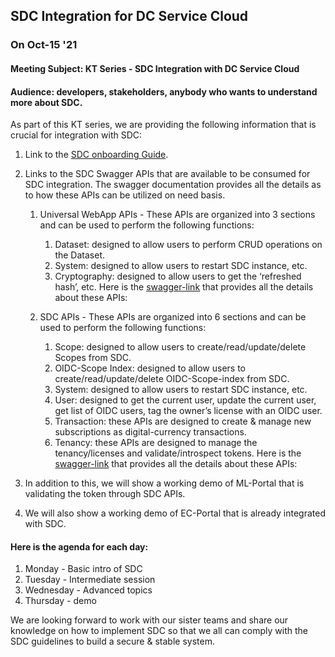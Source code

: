 ## SDC Integration for DC Service Cloud

### On Oct-15 '21

#### **Meeting Subject**: KT Series - SDC Integration with DC Service Cloud 
#### **Audience**: developers, stakeholders, anybody who wants to understand more about SDC.

As part of this KT series, we are providing the following information that is crucial for integration with SDC:
1. Link to the [SDC onboarding Guide](https://github.com/ramaraosrikakulapu/sdk/blob/disty/scripts/oauth/EC2.0_Developer_Onboarding_Guide.md).
2. Links to the SDC Swagger APIs that are available to be consumed for SDC integration. The swagger documentation provides all the details as to how these APIs can be utilized on need basis.
    1. Universal WebApp APIs - These APIs are organized into 3 sections and can be used to perform the following functions:
        1. Dataset: designed to allow users to perform CRUD operations on the Dataset.
        2. System: designed to allow users to restart SDC instance, etc.
        3. Cryptography: designed to allow users to get the ‘refreshed hash’, etc.
Here is the [swagger-link](https://dc-portal-1x.run.aws-usw02-dev.ice.predix.io/v1.2beta/assets/swagger-ui/) that provides all the details about these APIs:


    2. SDC APIs - These APIs are organized into 6 sections and can be used to perform the following functions:
        1. Scope: designed to allow users to create/read/update/delete Scopes from SDC.
        2. OIDC-Scope Index: designed to allow users to create/read/update/delete OIDC-Scope-index from SDC.
        3. System: designed to allow users to restart SDC instance, etc.
        4. User: designed to get the current user, update the current user, get list of OIDC users, tag the owner’s license with an OIDC user.
        5. Transaction: these APIs are designed to create & manage new subscriptions as digital-currency transactions.
        6. Tenancy: these APIs are designed to manage the tenancy/licenses and validate/introspect tokens.
Here is the [swagger-link](https://dc-oauth-sso.run.aws-usw02-dev.ice.predix.io/v1.2beta/assets/swagger-ui/#/) that provides all the details about these APIs:


3. In addition to this, we will show a working demo of ML-Portal that is validating the token through SDC APIs.
4. We will also show a working demo of EC-Portal that is already integrated with SDC.

#### Here is the agenda for each day:

1. Monday - Basic intro of SDC
2. Tuesday - Intermediate session
3. Wednesday - Advanced topics
4. Thursday - demo

We are looking forward to work with our sister teams and share our knowledge on how to implement SDC so that we all can comply with the SDC guidelines to build a secure & stable system.
